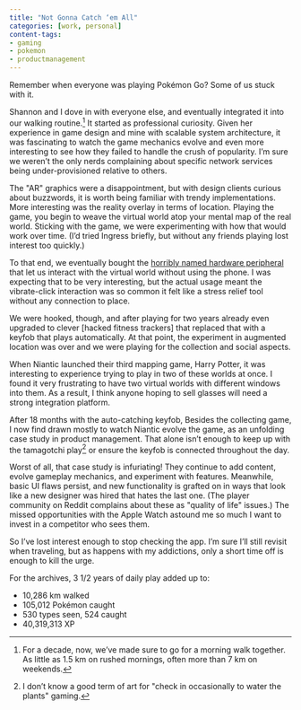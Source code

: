 ```yaml
---
title: "Not Gonna Catch ‘em All"
categories: [work, personal]
content-tags:
- gaming
- pokemon
- productmanagement
---
```


Remember when everyone was playing Pokémon Go? Some of us stuck with it.

Shannon and I dove in with everyone else, and eventually integrated it into our walking routine.[^constitutional] It started as professional curiosity. Given her experience in game design and mine with scalable system architecture, it was fascinating to watch the game mechanics evolve and even more interesting to see how they failed to handle the crush of popularity. I’m sure we weren’t the only nerds complaining about specific network services being under-provisioned relative to others.

[^constitutional]: For a decade, now, we’ve made sure to go for a morning walk together. As little as 1.5 km on rushed mornings, often more than 7 km on weekends.

The "AR" graphics were a disappointment, but with design clients curious about buzzwords, it is worth being familiar with trendy implementations. More interesting was the reality overlay in terms of location. Playing the game, you begin to weave the virtual world atop your mental map of the real world. Sticking with the game, we were experimenting with how that would work over time. (I’d tried Ingress briefly, but without any friends playing lost interest too quickly.)

To that end, we eventually bought the [horribly named hardware peripheral](https://www.polygon.com/2016/7/11/12153040/pokemon-go-plus-price-info-and-release-date) that let us interact with the virtual world without using the phone. I was expecting that to be very interesting, but the actual usage meant the vibrate-click interaction was so common it felt like a stress relief tool without any connection to place.

We were hooked, though, and after playing for two years already even upgraded to clever [hacked fitness trackers] that replaced that with a keyfob that plays automatically. At that point, the experiment in augmented location was over and we were playing for the collection and social aspects.

When Niantic launched their third mapping game, Harry Potter, it was interesting to experience trying to play in two of these worlds at once. I found it very frustrating to have two virtual worlds with different windows into them. As a result, I think anyone hoping to sell glasses will need a strong integration platform.

After 18 months with the auto-catching keyfob, Besides the collecting game, I now find drawn mostly to watch Niantic evolve the game, as an unfolding case study in product management. That alone isn’t enough to keep up with the tamagotchi play[^feeding] or ensure the keyfob is connected throughout the day.

[^feeding]: I don’t know a good term of art for "check in occasionally to water the plants" gaming.

Worst of all, that case study is infuriating! They continue to add content, evolve gameplay mechanics, and experiment with features. Meanwhile, basic UI flaws persist, and new functionality is grafted on in ways that look like a new designer was hired that hates the last one. (The player community on Reddit complains about these as "quality of life" issues.) The missed opportunities with the Apple Watch astound me so much I want to invest in a competitor who sees them.

So I’ve lost interest enough to stop checking the app. I’m sure I’ll still revisit when traveling, but as happens with my addictions, only a short time off is enough to kill the urge.

For the archives, 3 1/2 years of daily play added up to:

- 10,286 km walked
- 105,012 Pokémon caught
- 530 types seen, 524 caught
- 40,319,313 XP
